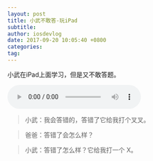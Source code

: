 ```yaml
---
layout: post
title: 小武不敢答-玩iPad 
subtitle: 
author: iosdevlog
date: 2017-09-20 10:05:40 +0800
categories: 
tag: 
---
```


小武在iPad上面学习，但是又不敢答题。

<audio controls="controls">
  <source src="https://firebasestorage.googleapis.com/v0/b/growth15-a8c59.appspot.com/o/2017%2F09%2F20%2Fanswer.mp3?alt=media&token=b1324cba-a99c-4281-9a12-4720b0db7e09" type="audio/ogg" />
您的浏览器不支持播放音频
</audio>

> 小武：我会答错的，答错了它给我打个叉叉。

> 爸爸：答错了会怎么样？

> 小武：答错了怎么样？它给我打一个 X。
